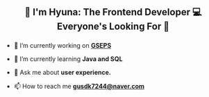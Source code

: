 <h2 align="center">🙌 I'm Hyuna: The Frontend Developer 💻 Everyone's Looking For 🙌</h2>
<h3 align="center"></h3>

- 🔭 I’m currently working on **[GSEPS](https://www.gseps.com/)**

- 🌱 I’m currently learning **Java and SQL**

- 💬 Ask me about **user experience.**

- 📫 How to reach me **gusdk7244@naver.com**
